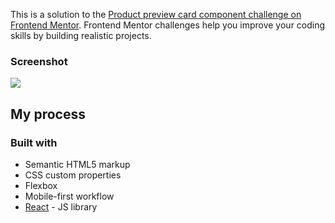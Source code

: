 This is a solution to the [Product preview card component challenge on Frontend Mentor](https://www.frontendmentor.io/challenges/product-preview-card-component-GO7UmttRfa). Frontend Mentor challenges help you improve your coding skills by building realistic projects. 
### Screenshot

![](./screenshot.jpg)

## My process

### Built with

- Semantic HTML5 markup
- CSS custom properties
- Flexbox
- Mobile-first workflow
- [React](https://reactjs.org/) - JS library
